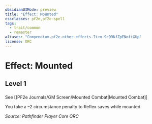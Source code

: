 ```yaml
---
obsidianUIMode: preview
title: "Effect: Mounted"
cssclasses: pf2e,pf2e-spell
tags:
  - trait/common
  - remaster
aliases: "Compendium.pf2e.other-effects.Item.9c93NfZpENofiGUp"
license: ORC
---
```

# Effect: Mounted
## Level 1
### 






See [[PF2e Journals/GM Screen/Mounted Combat|Mounted Combat]]

You take a –2 circumstance penalty to Reflex saves while mounted.

*Source: Pathfinder Player Core*
*ORC*